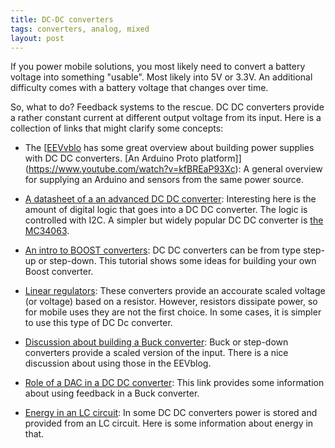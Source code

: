 ```yaml
---
title: DC-DC converters
tags: converters, analog, mixed
layout: post
---
```

If you power mobile solutions, you most likely need to convert a battery voltage into something "usable". Most likely into 5V or 3.3V. 
An additional difficulty comes with a battery voltage that changes over time.

So, what to do? Feedback systems to the rescue. DC DC converters provide a rather constant current at different output voltage from its input. Here is a collection of links that might clarify some concepts:

* The [[EEVvblo](https://www.youtube.com/watch?v=-V_p1GBH4pk) has some great overview about building power supplies with DC DC converters. [An Arduino Proto platform]](https://www.youtube.com/watch?v=kfBREaP93Xc): A general overview for supplying an Arduino and sensors from the same power source.

* [A datasheet of a an advanced DC DC converter](http://www.ti.com/lit/ds/symlink/lm8850.pdf): Interesting here is the amount of digital logic that goes into a DC DC converter. The logic is controlled with I2C. A simpler but widely popular DC DC converter is [the MC34063](https://www.sparkfun.com/datasheets/IC/MC34063A.pdf).

* [An intro to BOOST converters](http://reibot.org/2011/08/07/intro-to-boost-converter/): DC DC converters can be from type step-up or step-down. This tutorial shows some ideas for building your own Boost converter.

* [Linear regulators](http://en.wikipedia.org/wiki/Linear_regulator): These converters provide an accourate scaled voltage (or voltage) based on a resistor. However, resistors dissipate power, so for mobile uses they are not the first choice. In some cases, it is simpler to use this type of DC Dc converter.

* [Discussion about building a Buck converter](http://www.eevblog.com/forum/beginners/%28how-to%29-arduino-digitally-controlled-step-down-buck-dc-converter/): Buck or step-down converters provide a scaled version of the input. There is a nice discussion about using those in the EEVblog.

* [Role of a DAC in a DC DC converter](http://www.microchip.com/forums/m688260.aspx): This link provides some information about using feedback in a Buck converter.

* [Energy in an LC circuit](http://www.tpub.com/neets/book9/34d.htm): In some DC DC converters power is stored and provided from an LC circuit. Here is some information about energy in that.

